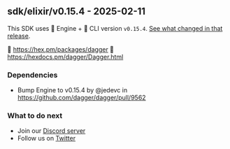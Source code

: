 ## sdk/elixir/v0.15.4 - 2025-02-11

This SDK uses 🚙 Engine + 🚗 CLI version `v0.15.4`. [See what changed in that release](https://github.com/dagger/dagger/releases/tag/v0.15.4).

🧪 https://hex.pm/packages/dagger
📖 https://hexdocs.pm/dagger/Dagger.html

### Dependencies
- Bump Engine to v0.15.4 by @jedevc in https://github.com/dagger/dagger/pull/9562

### What to do next
- Join our [Discord server](https://discord.gg/dagger-io)
- Follow us on [Twitter](https://twitter.com/dagger_io)
